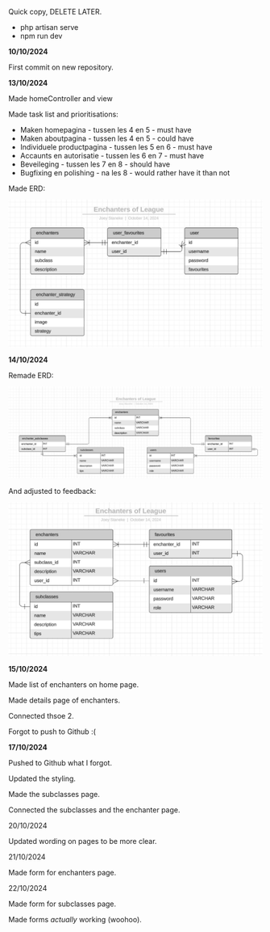 Quick copy, DELETE LATER.
- php artisan serve
- npm run dev


<b>10/10/2024</b>

First commit on new repository.

<b>13/10/2024</b>

Made homeController and view

Made task list and prioritisations:

- Maken homepagina - tussen les 4 en 5 - must have
- Maken aboutpagina - tussen les 4 en 5 - could have
- Individuele productpagina - tussen les 5 en 6 - must have
- Accaunts en autorisatie - tussen les 6 en 7 - must have
- Beveileging - tussen les 7 en 8 - should have
- Bugfixing en polishing - na les 8 - would rather have it than not

Made ERD:

![ERD](./images/ERD_1.png)

<b>14/10/2024</b>

Remade ERD:

![ERD](./images/ERD_2.png)

And adjusted to feedback:

![ERD](./images/ERD_3.png)

<b>15/10/2024</b>

Made list of enchanters on home page.

Made details page of enchanters.

Connected thsoe 2.

Forgot to push to Github :(

<b>17/10/2024</b>

Pushed to Github what I forgot.

Updated the styling.

Made the subclasses page.

Connected the subclasses and the enchanter page.

20/10/2024

Updated wording on pages to be more clear.

21/10/2024

Made form for enchanters page.

22/10/2024

Made form for subclasses page.

Made forms _actually_ working (woohoo).


